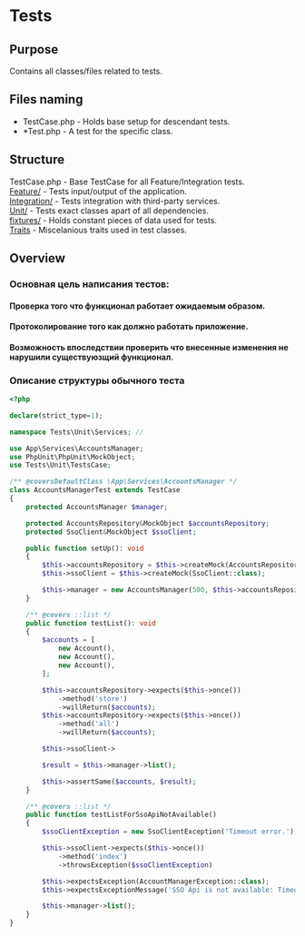 # Tests

## Purpose
Contains all classes/files related to tests.

## Files naming
- TestCase.php - Holds base setup for descendant tests.
- *Test.php - A test for the specific class.

## Structure

TestCase.php - Base TestCase for all Feature/Integration tests.
\
[Feature/](Feature) - Tests input/output of the application.
\
[Integration/](Integration) - Tests integration with third-party services.
\
[Unit/](Unit) - Tests exact classes apart of all dependencies.
\
[fixtures/](fixtures) - Holds constant pieces of data used for tests.
\
[Traits](Traits) - Miscelanious traits used in test classes. 

## Overview

### Основная цель написания тестов:
#### Проверка того что функционал работает ожидаемым образом.
#### Протоколирование того как должно работать приложение.
#### Возможность впоследствии проверить что внесенные изменения не нарушили существуюзщий функционал.

### Описание структуры обычного теста

```php
<?php

declare(strict_type=1);

namespace Tests\Unit\Services; // 

use App\Services\AccountsManager;
use PhpUnit\PhpUnit\MockObject;
use Tests\Unit\TestsCase;

/** @coversDefaultClass \App\Services\AccountsManager */
class AccountsManagerTest extends TestCase
{
	protected AccountsManager $manager;

	protected AccountsRepository&MockObject $accountsRepository;
	protected SsoClient&MockObject $ssoClient;

	public function setUp(): void
	{
		$this->accountsRepository = $this->createMock(AccountsRepository::class);
		$this->ssoClient = $this->createMock(SsoClient::class);

		$this->manager = new AccountsManager(500, $this->accountsRepository, $this->ssoClient);
	}

    /** @covers ::list */
	public function testList(): void
	{
		$accounts = [
			new Account(),
			new Account(),
			new Account(),
		];

		$this->accountsRepository->expects($this->once())
			->method('store')
			->willReturn($accounts);
		$this->accountsRepository->expects($this->once())
			->method('all')
			->willReturn($accounts);

		$this->ssoClient->

		$result = $this->manager->list();

		$this->assertSame($accounts, $result);
	}

	/** @covers ::list */
	public function testListForSsoApiNotAvailable()
	{
		$ssoClientException = new SsoClientException('Timeout error.');

		$this->ssoClient->expects($this->once())
			->method('index')
			->throwsException($ssoClientException)

		$this->expectsException(AccountManagerException::class);
		$this->expectsExceptionMessage('SSO Api is not available: Timeout exception.');

		$this->manager->list();
	}
}
```
